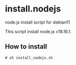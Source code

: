 install.nodejs
==============

node.js install script for debian11

This script install node.js v18.16.1.

How to install
--------------

	# sh install_nodejs.sh
